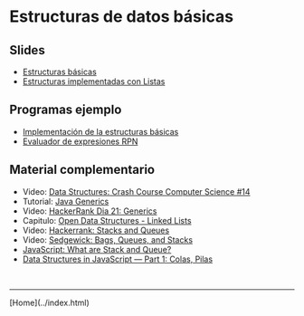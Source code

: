 # Estructuras de datos básicas

## Slides

- [Estructuras básicas](../slides/02.1-Estructuras-sem02.pdf)  
- [Estructuras implementadas con Listas](../slides/02.2-Estructuras-Listas-sem03.pdf)  

<!--
- [Actividad no presencial](lists.html)
-->

## Programas ejemplo

- [Implementación de la estructuras básicas](Estructuras.html)  
- [Evaluador de expresiones RPN](https://gist.github.com/82f5b2da8ce623539e10eed78f19f1d8)  

<!--
## Ejercicios

- [Ejercicios de repaso 2](Ejercicios2.pdf)  
- [Solucion Quiz 2](ArregloConLista.java.html)  
-->

## Material complementario

- Video: [Data Structures: Crash Course Computer Science #14](https://www.youtube.com/watch?v=DuDz6B4cqVc)  
- Tutorial: [Java Generics](https://docs.oracle.com/javase/tutorial/java/generics/index.html)  
- Video: [HackerRank Dia 21: Generics](https://www.hackerrank.com/challenges/30-generics/tutorial)  
- Capitulo: [Open Data Structures - Linked Lists](http://opendatastructures.org/ods-python/3_Linked_Lists.html)  
- Video: [Hackerrank: Stacks and Queues](https://www.youtube.com/watch?v=wjI1WNcIntg)  
- Video: [Sedgewick: Bags, Queues, and Stacks](https://www.youtube.com/watch?v=jO17GlXHXGk)  
- [JavaScript: What are Stack and Queue?](https://medium.com/javascript-in-plain-english/javascript-what-are-stack-and-queue-79df7af5a566)  
- [Data Structures in JavaScript — Part 1: Colas, Pilas](https://blog.bitsrc.io/data-structures-in-javascript-part-1-8231c9a4bc8b)  

<!--
- [Data Structures in JavaScript — Part 2: Listas, Grafos, Árboles](https://blog.bitsrc.io/data-structures-in-javascript-part-2-d0d09b761df0)  
- [Data Structures in JavaScript](https://medium.com/siliconwat/data-structures-in-javascript-1b9aed0ea17c)  

- [Colecciones estandard de Java - UML](JavaCollections.pdf)  
-->

<BR>
<HR>
[Home](../index.html)
<BR>

